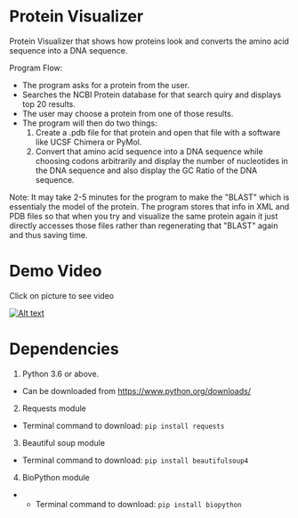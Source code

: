 # Protein Visualizer
Protein Visualizer that shows how proteins look and converts the amino acid sequence into a DNA sequence. 

Program Flow:
- The program asks for a protein from the user.
- Searches the NCBI Protein database for that search quiry and displays top 20 results. 
- The user may choose a protein from one of those results. 
- The program will then do two things:
  1. Create a .pdb file for that protein and open that file with a software like UCSF Chimera or PyMol. 
  2. Convert that amino acid sequence into a DNA sequence while choosing codons arbitrarily and display the number of nucleotides in the DNA sequence and also display the GC Ratio of the DNA sequence. 
  
Note: It may take 2-5 minutes for the program to make the "BLAST" which is essentialy the model of the protein. The program stores that info in XML and PDB files so that when you try and visualize the same protein again it just directly accesses those files rather than regenerating that "BLAST" again and thus saving time. 

# Demo Video
Click on picture to see video

[![Alt text](https://img.youtube.com/vi/MHKekgioHR0/0.jpg)](https://www.youtube.com/watch?v=MHKekgioHR0)

# Dependencies
1. Python 3.6 or above.
  - Can be downloaded from https://www.python.org/downloads/
2. Requests module
  - Terminal command to download: ```pip install requests```
3. Beautiful soup module
  - Terminal command to download: ```pip install beautifulsoup4```
4. BioPython module
  - - Terminal command to download: ```pip install biopython```
